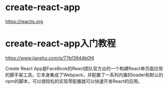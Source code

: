 # create-react-app
https://reactjs.org

# create-react-app入门教程

https://www.jianshu.com/p/77bf3944b0f4


Create React App是FaceBook的React团队官方出的一个构建React单页面应用的脚手架工具。它本身集成了Webpack，并配置了一系列内置的loader和默认的npm的脚本，可以很轻松的实现零配置就可以快速开发React的应用。

























































